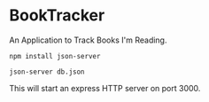 # BookTracker
An Application to Track Books I'm Reading.


`npm install json-server`

`json-server db.json`

This will start an express HTTP server on port 3000.